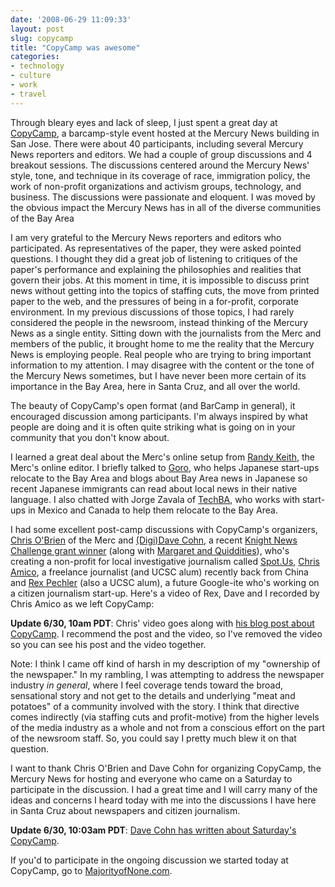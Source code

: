 ```yaml
---
date: '2008-06-29 11:09:33'
layout: post
slug: copycamp
title: "CopyCamp was awesome"
categories:
- technology
- culture
- work
- travel
---
```


Through bleary eyes and lack of sleep, I just spent a great day at [CopyCamp](http://copycamp.us/), a barcamp-style event hosted at the Mercury News building in San Jose. There were about 40 participants, including several Mercury News reporters and editors. We had a couple of group discussions and 4 breakout sessions. The discussions centered around the Mercury News' style, tone, and technique in its coverage of race, immigration policy, the work of non-profit organizations and activism groups, technology, and business. The discussions were passionate and eloquent. I was moved by the obvious impact the Mercury News has in all of the diverse communities of the Bay Area

I am very grateful to the Mercury News reporters and editors who participated. As representatives of the paper, they were asked pointed questions. I thought they did a great job of listening to critiques of the paper's performance and explaining the philosophies and realities that govern their jobs. At this moment in time, it is impossible to discuss print news without getting into the topics of staffing cuts, the move from printed paper to the web, and the pressures of being in a for-profit, corporate environment. In my previous discussions of those topics, I had rarely considered the people in the newsroom, instead thinking of the Mercury News as a single entity. Sitting down with the journalists from the Merc and members of the public, it brought home to me the reality that the Mercury News is employing people. Real people who are trying to bring important information to my attention. I may disagree with the content or the tone of the Mercury News sometimes, but I have never been more certain of its importance in the Bay Area, here in Santa Cruz, and all over the world.

The beauty of CopyCamp's open format (and BarCamp in general), it encouraged discussion among participants. I'm always inspired by what people are doing  and it is often quite striking what is going on in your community that you don't know about.

I learned a great deal about the Merc's online setup from [Randy Keith](http://twitter.com/rgkeith), the Merc's online editor. I briefly talked to [Goro](http://chihouban.com), who helps Japanese start-ups relocate to the Bay Area and blogs about Bay Area news in Japanese so recent Japanese immigrants can read about local news in their native language. I also chatted with Jorge Zavala of [TechBA](http://techba.com), who works with start-ups in Mexico and Canada to help them relocate to the Bay Area.

I had some excellent post-camp discussions with CopyCamp's organizers, [Chris O'Brien](http://blogs.mercurynews.com/obrien/) of the Merc and [(Digi)Dave Cohn](http://www.digidave.org/), a recent [Knight News Challenge grant winner](http://www.newschallenge.org/spot_journalism) (along with [Margaret and Quiddities](http://www.newschallenge.org/drupal_radio)), who's creating a non-profit for local investigative journalism called [Spot.Us](http://spot.us), [Chris Amico](http://chrisamico.com/blog/), a freelance journalist (and UCSC alum) recently back from China and [Rex Pechler](http://rex.fm) (also a UCSC alum), a future Google-ite who's working on a citizen journalism start-up. Here's a video of Rex, Dave and I recorded by Chris Amico as we left CopyCamp:

**Update 6/30, 10am PDT**: Chris' video goes along with [his blog post about CopyCamp](http://www.chrisamico.com/2008/06/28/copycamp/). I recommend the post and the video, so I've removed the video so you can see his post and the video together.

Note: I think I came off kind of harsh in my description of my "ownership of the newspaper." In my rambling, I was attempting to address the newspaper industry _in general_, where I feel coverage tends toward the broad, sensational story and not get to the details and underlying "meat and potatoes" of a community involved with the story. I think that directive comes indirectly (via staffing cuts and profit-motive) from the higher levels of the media industry as a whole and not from a conscious effort on the part of the newsroom staff. So, you could say I pretty much blew it on that question.

I want to thank Chris O'Brien and Dave Cohn for organizing CopyCamp, the Mercury News for hosting and everyone who came on a Saturday to participate in the discussion. I had a great time and I will carry many of the ideas and concerns I heard today with me into the discussions I have here in Santa Cruz about newspapers and citizen journalism.

**Update 6/30, 10:03am PDT**: [Dave Cohn has written about Saturday's CopyCamp](http://www.digidave.org/adventures_in_freelancing/2008/06/copycamp---the.html).

If you'd to participate in the ongoing discussion we started today at CopyCamp, go to [MajorityofNone.com](http://majorityofnone.com).
